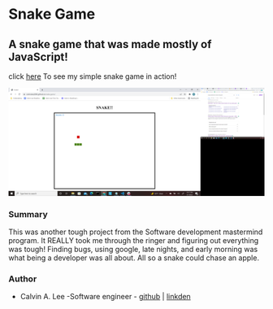 # Snake Game

## A snake game that was made mostly of JavaScript!

click [here]( https://calvinalee2006.github.io/snake.game/) To see my simple snake game in action!

![calculator](./images/Screenshot%20(30).png)

### Summary
This was another tough project from the Software development mastermind program. It REALLY took me through the ringer and figuring out everything was tough! Finding bugs, using google, late nights, and early morning was what being a developer was all about. All so a snake could chase an apple.  

### Author
- Calvin A. Lee -Software engineer - [github](https://github.com/calvinalee2006) | [linkden](https://www.linkedin.com/in/calvin-lee-90082006/)